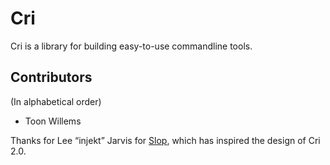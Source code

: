 Cri
===

Cri is a library for building easy-to-use commandline tools.

Contributors
------------

(In alphabetical order)

* Toon Willems

Thanks for Lee “injekt” Jarvis for [Slop][1], which has inspired the design of Cri 2.0.

[1]: https://github.com/injekt/slop
